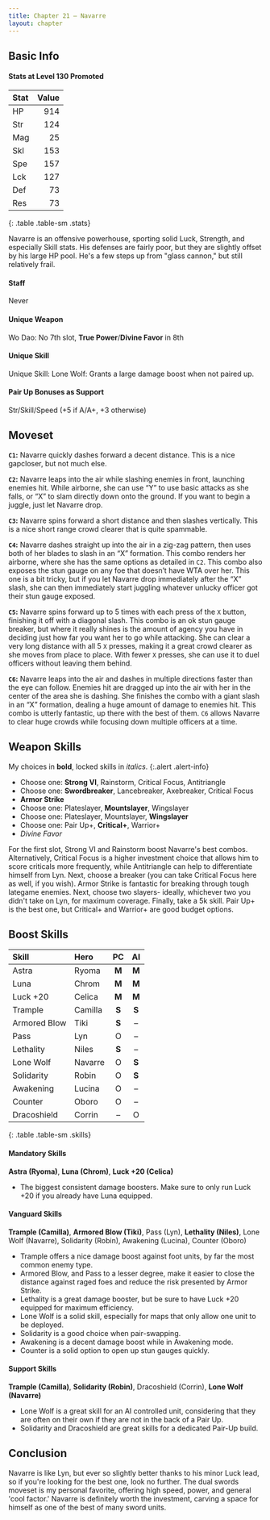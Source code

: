 ```yaml
---
title: Chapter 21 — Navarre
layout: chapter
---
```


## Basic Info

#### Stats at Level 130 Promoted

| Stat | Value |
| :--- | ----: |
| HP   |   914 |
| Str  |   124 |
| Mag  |    25 |
| Skl  |   153 |
| Spe  |   157 |
| Lck  |   127 |
| Def  |    73 |
| Res  |    73 |
{: .table .table-sm .stats}

Navarre is an offensive powerhouse, sporting solid Luck, Strength, and especially Skill stats. His defenses are fairly poor, but they are slightly offset by his large HP pool. He's a few steps up from "glass cannon," but still relatively frail.

#### Staff

Never

#### Unique Weapon

Wo Dao: No 7th slot, **True Power**/**Divine Favor** in 8th

#### Unique Skill

Unique Skill: Lone Wolf: Grants a large damage boost when not paired up.

#### Pair Up Bonuses as Support

Str/Skill/Speed (+5 if A/A+, +3 otherwise)

## Moveset

**`C1`:** Navarre quickly dashes forward a decent distance. This is a nice gapcloser, but not much else.

**`C2`:** Navarre leaps into the air while slashing enemies in front, launching enemies hit. While airborne, she can use “Y” to use basic attacks as she falls, or “X” to slam directly down onto the ground. If you want to begin a juggle, just let Navarre drop.

**`C3`:** Navarre spins forward a short distance and then slashes vertically. This is a nice short range crowd clearer that is quite spammable.

**`C4`:** Navarre dashes straight up into the air in a zig-zag pattern, then uses both of her blades to slash in an “X” formation. This combo renders her airborne, where she has the same options as detailed in `C2`. This combo also exposes the stun gauge on any foe that doesn’t have WTA over her. This one is a bit tricky, but if you let Navarre drop immediately after the “X” slash, she can then immediately start juggling whatever unlucky officer got their stun gauge exposed.

**`C5`:** Navarre spins forward up to 5 times with each press of the `X` button, finishing it off with a diagonal slash. This combo is an ok stun gauge breaker, but where it really shines is the amount of agency you have in deciding just how far you want her to go while attacking. She can clear a very long distance with all 5 `X` presses, making it a great crowd clearer as she moves from place to place. With fewer `X` presses, she can use it to duel officers without leaving them behind.

**`C6`:** Navarre leaps into the air and dashes in multiple directions faster than the eye can follow. Enemies hit are dragged up into the air with her in the center of the area she is dashing. She finishes the combo with a giant slash in an “X” formation, dealing a huge amount of damage to enemies hit. This combo is utterly fantastic, up there with the best of them. `C6` allows Navarre to clear huge crowds while focusing down multiple officers at a time.

## Weapon Skills

My choices in **bold**, locked skills in _italics_.
{:.alert .alert-info}

- Choose one: **Strong VI**, Rainstorm, Critical Focus, Antitriangle
- Choose one: **Swordbreaker**, Lancebreaker, Axebreaker, Critical Focus
- **Armor Strike**
- Choose one: Plateslayer, **Mountslayer**, Wingslayer
- Choose one: Plateslayer, Mountslayer, **Wingslayer**
- Choose one: Pair Up+, **Critical+**, Warrior+
- _Divine Favor_

For the first slot, Strong VI and Rainstorm boost Navarre's best combos. Alternatively, Critical Focus is a higher investment choice that allows him to score criticals more frequently, while Antitriangle can help to differentiate himself from Lyn. Next, choose a breaker (you can take Critical Focus here as well, if you wish). Armor Strike is fantastic for breaking through tough lategame enemies. Next, choose two slayers- ideally, whichever two you didn't take on Lyn, for maximum coverage. Finally, take a 5k skill. Pair Up+ is the best one, but Critical+ and Warrior+ are good budget options.

## Boost Skills

| Skill          | Hero        |  PC   |  AI   |
| :------------- | :---------- | :---: | :---: |
| Astra          | Ryoma       | **M** | **M** |
| Luna           | Chrom       | **M** | **M** |
| Luck +20       | Celica      | **M** | **M** |
| Trample        | Camilla     | **S** | **S** |
| Armored Blow   | Tiki        | **S** |   –   |
| Pass           | Lyn         |   O   |   –   |
| Lethality      | Niles       | **S** |   –   |
| Lone Wolf      | Navarre     |   O   | **S** |
| Solidarity     | Robin       |   O   | **S** |
| Awakening      | Lucina      |   O   |   –   |
| Counter        | Oboro       |   O   |   –   |
| Dracoshield    | Corrin      |   –   |   O   |
{: .table .table-sm .skills}

#### Mandatory Skills

**Astra (Ryoma)**, **Luna (Chrom)**, **Luck +20 (Celica)**

- The biggest consistent damage boosters. Make sure to only run Luck +20 if you already have Luna equipped.

#### Vanguard Skills

**Trample (Camilla)**, **Armored Blow (Tiki)**, Pass (Lyn), **Lethality (Niles)**, Lone Wolf (Navarre), Solidarity (Robin), Awakening (Lucina), Counter (Oboro)

- Trample offers a nice damage boost against foot units, by far the most common enemy type.
- Armored Blow, and Pass to a lesser degree, make it easier to close the distance against raged foes and reduce the risk presented by Armor Strike.
- Lethality is a great damage booster, but be sure to have Luck +20 equipped for maximum efficiency.
- Lone Wolf is a solid skill, especially for maps that only allow one unit to be deployed.
- Solidarity is a good choice when pair-swapping.
- Awakening is a decent damage boost while in Awakening mode.
- Counter is a solid option to open up stun gauges quickly.

#### Support Skills

**Trample (Camilla)**, **Solidarity (Robin)**, Dracoshield (Corrin), **Lone Wolf (Navarre)**

- Lone Wolf is a great skill for an AI controlled unit, considering that they are often on their own if they are not in the back of a Pair Up.
- Solidarity and Dracoshield are great skills for a dedicated Pair-Up build.

## Conclusion

Navarre is like Lyn, but ever so slightly better thanks to his minor Luck lead, so if you're looking for the best one, look no further. The dual swords moveset is my personal favorite, offering high speed, power, and general 'cool factor.' Navarre is definitely worth the investment, carving a space for himself as one of the best of many sword units. 
